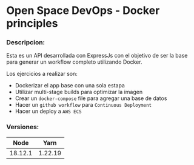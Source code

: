 # Open Space DevOps - Docker principles
### Descripcion:

Esta es un API desarrollada con ExpressJs con el objetivo de ser la base para generar un workflow completo utilizando Docker.

Los ejercicios a realizar son:
- Dockerizar el app base con una sola estapa
- Utilizar multi-stage builds para optimizar la imagen
- Crear un `docker-compose` file para agregar una base de datos
- Hacer un `github workflow` para `Continuous Deployment`
- Hacer un deploy a `AWS ECS`

### Versiones:
| Node    | Yarn     |
|:------: | :-----:  |
| 18.12.1 | 1.22.19  |
